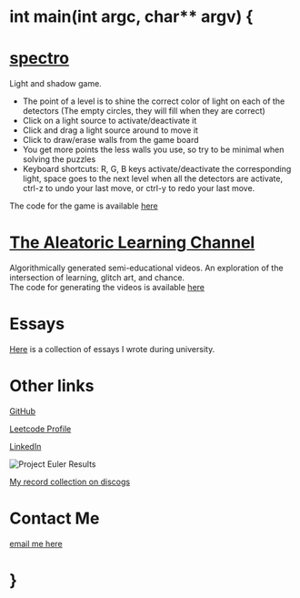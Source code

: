 # int main(int argc, char** argv) {

# [spectro](https://tylerweston.github.io/spectro/)
Light and shadow game.  

- The point of a level is to shine the correct color of light on each of the detectors (The empty circles, they will fill when they are correct)
- Click on a light source to activate/deactivate it
- Click and drag a light source around to move it
- Click to draw/erase walls from the game board
- You get more points the less walls you use, so try to be minimal when solving the puzzles
- Keyboard shortcuts: R, G, B keys activate/deactivate the corresponding light, space goes to the next level when all the detectors are activate, ctrl-z to undo your last move, or ctrl-y to redo your last move.  
  
The code for the game is available [here](https://github.com/tylerweston/spectro) 

# [The Aleatoric Learning Channel](https://www.youtube.com/channel/UC2wcr8bK-dM88mLCOqik9ow)  
Algorithmically generated semi-educational videos. An exploration of the intersection of learning, glitch art, and chance.  
The code for generating the videos is available [here](https://github.com/tylerweston/talc)

# Essays  
[Here](https://tylerweston.github.io/essays/) is a collection of essays I wrote during university.

# Other links
[GitHub](https://github.com/tylerweston)

[Leetcode Profile](https://leetcode.com/tylerjohnweston/)  

[LinkedIn](https://www.linkedin.com/in/tylerjweston/)

![Project Euler Results](https://projecteuler.net/profile/tylerjohnweston.png)

[My record collection on discogs](https://www.discogs.com/user/tylerweston/collection)

# Contact Me
<a href="mailto:tylerjohnweston@gmail.com">email me here</a>

# }
